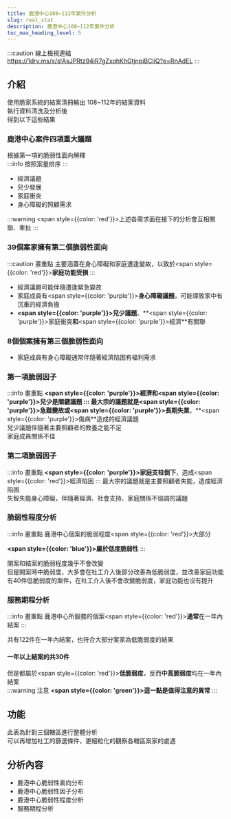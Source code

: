 ```yaml
---
title: 鹿港中心108~112年案件分析
slug: real_stat
description: 鹿港中心108~112年案件分析
toc_max_heading_level: 5
---  
```


:::caution 線上檢視連結
https://1drv.ms/x/s!AsJPRtz94iR7gZxqhKhGtjnpiBCIiQ?e=RnAdEL
:::


## 介紹

使用脆家系統的結案清冊輸出 108~112年的結案資料  
執行資料清洗及分析後  
得到以下這些結果  
  
### 鹿港中心案件四項重大議題
根據第一項的脆弱性面向解釋  
:::info 按照案量排序
:::
* 經濟議題
* 兒少發展
* 家庭衝突
* 身心障礙的照顧需求

:::warning <span style={{color: 'red'}}>上述各需求面在接下的分析會互相關聯、牽扯</span>
:::

### 39個案家擁有第二個脆弱性面向
:::caution 畫重點
主要涵蓋在身心障礙和家庭遭逢變故，以致於<span style={{color: 'red'}}>**家庭功能受損**</span>
:::
* 經濟議題可能伴隨遭逢緊急變故  
* 家庭成員有<span style={{color: 'purple'}}>**身心障礙議題**</span>，可能導致家中有沉重的經濟負擔  
* **<span style={{color: 'purple'}}>兒少議題</span>**、**<span style={{color: 'purple'}}>家庭衝突</span>**和**<span style={{color: 'purple'}}>經濟</span>**有關聯  

### 8個個案擁有第三個脆弱性面向
* 家庭成員有身心障礙通常伴隨著經濟陷困有福利需求  

### 第一項脆弱因子
:::info 畫重點
**<span style={{color: 'purple'}}>經濟</span>**和**<span style={{color: 'purple'}}>兒少</span>**是關鍵議題
:::
最大宗的議題就是**<span style={{color: 'purple'}}>急難變故</span>**或**<span style={{color: 'purple'}}>長期失業</span>**，**<span style={{color: 'purple'}}>傷病</span>**造成的經濟議題  
兒少議題伴隨著主要照顧者的教養之能不足  
家庭成員關係不佳  

### 第二項脆弱因子
:::info 畫重點
**<span style={{color: 'purple'}}>家庭支柱倒下</span>**，造成<span style={{color: 'red'}}>經濟陷困</span>
:::
最大宗的議題就是主要照顧者失能，造成經濟陷困  
失智失能身心障礙，伴隨著經濟、社會支持、家庭關係不協調的議題  

### 脆弱性程度分析
:::info 畫重點 
鹿港中心個案的脆弱程度<span style={{color: 'red'}}>大部分</span>  

**<span style={{color: 'blue'}}>屬於低度脆弱性</span>**
:::

開案和結案的脆弱程度幾乎不會改變  
但是開案時中脆弱度，大多會在社工介入後部分改善為低脆弱度，並改善家庭功能    
有40件低脆弱度的案件，在社工介入後不會改變脆弱度，家庭功能也沒有提升  

### 服務期程分析
:::info 畫重點
鹿港中心所服務的個案<span style={{color: 'red'}}>**通常**</span>在一年內結案 
:::

共有122件在一年內結案，也符合大部分案家為低脆弱度的結果  
  
#### 一年以上結案的共30件  
但是都屬於<span style={{color: 'red'}}>**低脆弱度**</span>，反而**中高脆弱度**均在一年內結案  
:::warning 注意
**<span style={{color: 'green'}}>這一點是值得注意的異常</span>**
:::
## 功能
此表為針對三個轄區進行整體分析  
可以再增加社工的篩選條件，更細粒化的觀察各轄區案家的處遇

## 分析內容

* 鹿港中心脆弱性面向分布
* 鹿港中心脆弱性因子分布
* 鹿港中心脆弱性程度分析
* 服務期程分析
